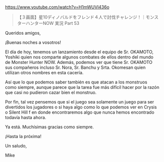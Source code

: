 https://www.youtube.com/watch?v=H1mWUVI436o

> 【３画面】星10ディノバルドをフレンド４人で討伐チャレンジ！｜モンスターハンターNOW 実況 Part 53

Queridos amigos,

¡Buenas noches a vosotros!

El día de hoy, tenemos un lanzamiento desde el equipo de Sr. OKAMOTO, Yoshiki quien nos comparte algunos combates de ellos dentro del mundo de Monster Hunter NOW. Además, podemos ver que tiene Sr. OKAMOTO sus compañeros incluso Sr. Nora, Sr. Banchu y Srta. Okomesan quien utilizan otros nombres en esta cacería. 

Así que lo que podemos saber también es que atacan a los monstruos como siempre, aunque parece que la tarea fue más difícil hacer por la razón que casi no pudieron cazar bien el monstruo. 

Por fin, tal vez pensemos que si el juego sea solamente un juego para ser divertidos los jugadores o si haya algo como lo que podemos ver en Crysis o Silent Hill f en donde encontraremos algo que nunca hemos encontrado todavía hasta ahora.

Ya está. Muchísimas gracias como siempre.

¡Hasta la próxima!

Un saludo,

Mike
